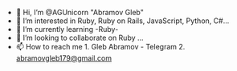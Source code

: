 - 👋 Hi, I’m @AGUnicorn "Abramov Gleb"
- 👀 I’m interested in Ruby, Ruby on Rails, JavaScript, Python, C#...
- 🌱 I’m currently learning -Ruby-
- 💞️ I’m looking to collaborate on Ruby ...
- 📫 How to reach me 1. Gleb Abramov - Telegram 2. abramovgleb179@gmail.com

<!---
AGUnicorn/AGUnicorn is a ✨ special ✨ repository because its `README.md` (this file) appears on your GitHub profile.
You can click the Preview link to take a look at your changes.
--->
